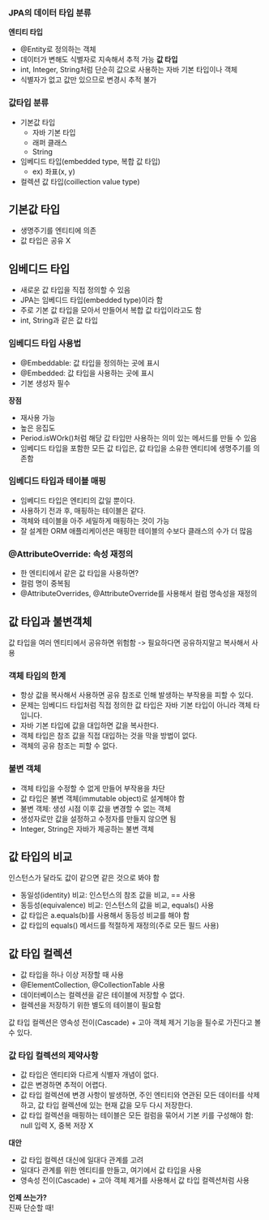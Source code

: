 ### JPA의 데이터 타입 분류
**엔티티 타입**
- @Entity로 정의하는 객체
- 데이터가 변해도 식별자로 지속해서 추적 가능
  **값 타입**
- int, Integer, String처럼 단순히 값으로 사용하는 자바 기본 타입이나 객체
- 식별자가 없고 값만 있으므로 변경시 추적 불가

### 값타입 분류
- 기본값 타입
    - 자바 기본 타입
    - 래퍼 클래스
    - String
- 임베디드 타입(embedded type, 복합 값 타입)
    - ex) 좌표(x, y)
- 컬렉션 값 타입(coillection value type)


## 기본값 타입
- 생명주기를 엔티티에 의존
- 값 타입은 공유 X

## 임베디드 타입
- 새로운 값 타입을 직접 정의할 수 있음
- JPA는 임베디드 타입(embedded type)이라 함
- 주로 기본 값 타입을 모아서 만들어서 복합 값 타입이라고도 함
- int, String과 같은 값 타입

### 임베디드 타입 사용법
- @Embeddable: 값 타입을 정의하는 곳에 표시
- @Embedded: 값 타입을 사용하는 곳에 표시
- 기본 생성자 필수

**장점**
- 재사용 가능
- 높은 응집도
- Period.isWOrk()처럼 해당 값 타입만 사용하는 의미 있는 메서드를 만들 수 있음
- 임베디드 타입을 포함한 모든 값 타입은, 값 타입을 소유한 엔티티에 생명주기를 의존함

### 임베디드 타입과 테이블 매핑
- 임베디드 타입은 엔티티의 값일 뿐이다.
- 사용하기 전과 후, 매핑하는 테이블은 같다.
- 객체와 테이블을 아주 세밀하게 매핑하는 것이 가능
- 잘 설계한 ORM 애플리케이션은 매핑한 테이블의 수보다 클래스의 수가 더 많음

### @AttributeOverride: 속성 재정의
- 한 엔티티에서 같은 값 타입을 사용하면?
- 컬럼 명이 중복됨
- @AttributeOverrides, @AttributeOverride를 사용해서 컬럼 명속성을 재정의

## 값 타입과 불변객체
값 타입을 여러 엔티티에서 공유하면 위험함
-> 필요하다면 공유하지말고 복사해서 사용

### 객체 타입의 한계
- 항상 값을 복사해서 사용하면 공유 참조로 인해 발생하는 부작용을 피할 수 있다.
- 문제는 임베디드 타입처럼 직접 정의한 값 타입은 자바 기본 타입이 아니라 객체 타입니다.
- 자바 기본 타입에 값을 대입하면 값을 복사한다.
- 객체 타입은 참조 값을 직접 대입하는 것을 막을 방법이 없다.
- 객체의 공유 참조는 피할 수 없다.

### 불변 객체
- 객체 타입을 수정할 수 없게 만들어 부작용을 차단
- 값 타입은 불변 객체(immutable object)로 설계해야 함
- 불변 객체: 생성 시점 이후 값을 변경할 수 없는 객체
- 생성자로만 값을 설정하고 수정자를 만들지 않으면 됨
- Integer, String은 자바가 제공하는 불변 객체

## 값 타입의 비교
인스턴스가 달라도 값이 같으면 같은 것으로 봐야 함  

- 동일성(identity) 비교: 인스턴스의 참조 값을 비교, == 사용
- 동등성(equivalence) 비교: 인스턴스의 값을 비교, equals() 사용
- 값 타입은 a.equals(b)를 사용해서 동등성 비교를 해야 함
- 값 타입의 equals() 메서드를 적절하게 재정의(주로 모든 필드 사용)

## 값 타입 컬렉션
- 값 타입을 하나 이상 저장할 때 사용
- @ElementCollection, @CollectionTable 사용
- 데이터베이스는 컬렉션을 같은 테이블에 저장할 수 없다.
- 컬렉션을 저장하기 위한 별도의 테이블이 필요함

값 타입 컬렉션은 영속성 전이(Cascade) + 고아 객체 제거 기능을 필수로 가진다고 볼 수 있다.

### 값 타입 컬렉션의 제약사항
- 값 타입은 엔티티와 다르게 식별자 개념이 없다.
- 값은 변경하면 추적이 어렵다.
- 값 타입 컬렉션에 변경 사항이 발생하면, 주인 엔티티와 연관된 모든 데이터를 삭제하고, 값 타입 컬렉션에 있는 현재 값을 모두 다시 저장한다.
- 값 타입 컬렉션을 매핑하는 테이블은 모든 컬럼을 묶어서 기본 키를 구성해야 함: null 입력 X, 중복 저장 X

**대안**
- 값 타입 컬렉션 대신에 일대다 관계를 고려
- 일대다 관계를 위한 엔티티를 만들고, 여기에서 값 타입을 사용
- 영속성 전이(Cascade) + 고아 객체 제거를 사용해서 값 타입 컬렉션처럼 사용

**언제 쓰는가?**  
진짜 단순할 때!